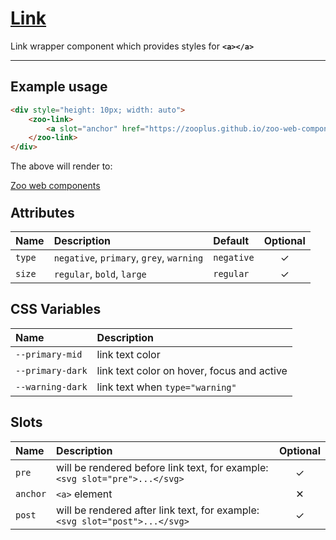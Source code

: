 # [Link](#link)

Link wrapper component which provides styles for **`<a></a>`**

***

## Example usage

```HTML
<div style="height: 10px; width: auto">
	<zoo-link>
		<a slot="anchor" href="https://zooplus.github.io/zoo-web-components/">Zoo web components</a>
	</zoo-link>
</div>
```

The above will render to:

<div style="height: 10px; width: auto">
	<zoo-link>
		<a slot="anchor" href="https://zooplus.github.io/zoo-web-components/">Zoo web components</a>
	</zoo-link>
</div>

## Attributes

| **Name** | **Description**                          | **Default** | **Optional** |
| :------- | :--------------------------------------- | :---------- | :----------: |
| `type`   | `negative`, `primary`, `grey`, `warning` | `negative`  |   &#10003;   |
| `size`   | `regular`, `bold`, `large`               | `regular`   |   &#10003;   |

## CSS Variables

| **Name**         | **Description**                            |
| :--------------- | :----------------------------------------- |
| `--primary-mid`  | link text color                            |
| `--primary-dark` | link text color on hover, focus and active |
| `--warning-dark` | link text when `type="warning"`            |

## Slots

| **Name** | **Description**                                                             | **Optional** |
| :------- | :-------------------------------------------------------------------------- | :----------: |
| `pre`    | will be rendered before link text, for example: `<svg slot="pre">...</svg>` |   &#10003;   |
| `anchor` | `<a>` element                                                               |   &#10005;   |
| `post`   | will be rendered after link text, for example: `<svg slot="post">...</svg>` |   &#10003;   |
